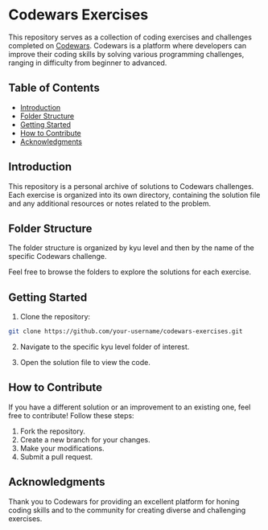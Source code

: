 # Codewars Exercises

This repository serves as a collection of coding exercises and challenges completed on [Codewars](https://www.codewars.com/). Codewars is a platform where developers can improve their coding skills by solving various programming challenges, ranging in difficulty from beginner to advanced.

## Table of Contents

- [Introduction](#introduction)
- [Folder Structure](#folder-structure)
- [Getting Started](#getting-started)
- [How to Contribute](#how-to-contribute)
- [Acknowledgments](#acknowledgments)

## Introduction

This repository is a personal archive of solutions to Codewars challenges. Each exercise is organized into its own directory, containing the solution file and any additional resources or notes related to the problem.

## Folder Structure

The folder structure is organized by kyu level and then by the name of the specific Codewars challenge. 

Feel free to browse the folders to explore the solutions for each exercise.

## Getting Started

1. Clone the repository:

```bash
git clone https://github.com/your-username/codewars-exercises.git
```

2. Navigate to the specific kyu level folder of interest.

3. Open the solution file to view the code.

## How to Contribute

If you have a different solution or an improvement to an existing one, feel free to contribute! Follow these steps:

1. Fork the repository.
2. Create a new branch for your changes.
3. Make your modifications.
4. Submit a pull request.

## Acknowledgments

Thank you to Codewars for providing an excellent platform for honing coding skills and to the community for creating diverse and challenging exercises.

